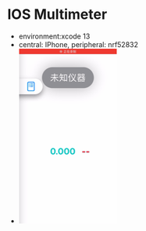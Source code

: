 # IOS Multimeter
* environment:xcode 13
* central: IPhone, peripheral: nrf52832
* ![alert text](demonstration.gif)
